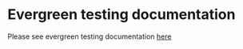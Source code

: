 # Evergreen testing documentation

Please see evergreen testing documentation [here](../../docs/evergreen-testing/README.md)
